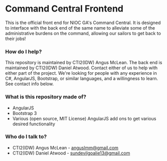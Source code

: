 # Command Central Frontend #

This is the official front end for NIOC GA's Command Central. It is designed
to interface with the back end of the same name to alleviate some of the administrative
burdens on the command, allowing our sailors to get back to their jobs!

### How do I help? ###

This repository is maintained by CTI2(IDW) Angus McLean. The back end is maintained
by CTI2(IDW) Daniel Atwood. Contact either of us to help with either part of the project.
We're looking for people with any experience in C#, AngularJS, Bootstrap, or similar languages,
and a willingness to learn. See contact info below.

### What is this repository made of? ###

* AngularJS
* Bootstrap 3
* Various (open source, MIT License) AngularJS add ons to get various desired functionality

### Who do I talk to? ###

* CTI2(IDW) Angus McLean - anguslmm@gmail.com
* CTI2(IDW) Daniel Atwood - sundevilgoalie13@gmail.com